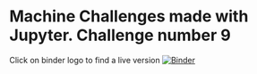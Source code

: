 # Machine Challenges made with Jupyter. Challenge number 9
Click on binder logo to find a live version
[![Binder](https://mybinder.org/badge_logo.svg)](https://mybinder.org/v2/gh/korkies22/MachineLearningR7/master)
